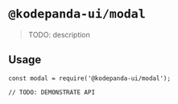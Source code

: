 # `@kodepanda-ui/modal`

> TODO: description

## Usage

```
const modal = require('@kodepanda-ui/modal');

// TODO: DEMONSTRATE API
```
